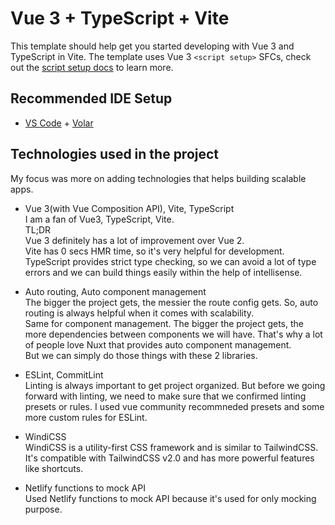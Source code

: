 # Vue 3 + TypeScript + Vite

This template should help get you started developing with Vue 3 and TypeScript in Vite. The template uses Vue 3 `<script setup>` SFCs, check out the [script setup docs](https://v3.vuejs.org/api/sfc-script-setup.html#sfc-script-setup) to learn more.

## Recommended IDE Setup

- [VS Code](https://code.visualstudio.com/) + [Volar](https://marketplace.visualstudio.com/items?itemName=Vue.volar)

## Technologies used in the project

My focus was more on adding technologies that helps building scalable apps.

- Vue 3(with Vue Composition API), Vite, TypeScript  
I am a fan of Vue3, TypeScript, Vite.  
TL;DR  
Vue 3 definitely has a lot of improvement over Vue 2.  
Vite has 0 secs HMR time, so it's very helpful for development.  
TypeScript provides strict type checking, so we can avoid a lot of type errors and we can build things easily within the help of intellisense.

- Auto routing, Auto component management  
The bigger the project gets, the messier the route config gets.
So, auto routing is always helpful when it comes with scalability.  
Same for component management.
The bigger the project gets, the more dependencies between components we will have.
That's why a lot of people love Nuxt that provides auto component management.  
But we can simply do those things with these 2 libraries.

- ESLint, CommitLint  
Linting is always important to get project organized.
But before we going forward with linting, we need to make sure that we confirmed linting presets or rules.
I used vue community recommneded presets and some more custom rules for ESLint.

- WindiCSS  
WindiCSS is a utility-first CSS framework and is similar to TailwindCSS.
It's compatible with TailwindCSS v2.0 and has more powerful features like shortcuts.

- Netlify functions to mock API  
Used Netlify functions to mock API because it's used for only mocking purpose.
